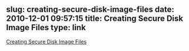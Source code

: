 slug: creating-secure-disk-image-files
date: 2010-12-01 09:57:15
title: Creating Secure Disk Image Files
type: link
---

[Creating Secure Disk Image Files](http://gigaom.com/apple/mac-101-creating-secure-disk-image-files/)
